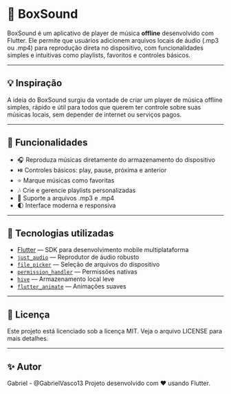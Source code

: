 # 🎵 BoxSound

BoxSound é um aplicativo de player de música **offline** desenvolvido com Flutter. Ele permite que usuários adicionem arquivos locais de áudio (.mp3 ou .mp4) para reprodução direta no dispositivo, com funcionalidades simples e intuitivas como playlists, favoritos e controles básicos.

---

## 💡 Inspiração

A ideia do BoxSound surgiu da vontade de criar um player de música offline simples, rápido e útil para todos que querem ter controle sobre suas músicas locais, sem depender de internet ou serviços pagos.

---

## 📱 Funcionalidades

- 🎧 Reproduza músicas diretamente do armazenamento do dispositivo
- ⏯️ Controles básicos: play, pause, próxima e anterior
- ⭐ Marque músicas como favoritas
- 🎶 Crie e gerencie playlists personalizadas
- 📁 Suporte a arquivos .mp3 e .mp4
- 🌓 Interface moderna e responsiva

---

## 🚀 Tecnologias utilizadas

- [Flutter](https://flutter.dev/) — SDK para desenvolvimento mobile multiplataforma
- [`just_audio`](https://pub.dev/packages/just_audio) — Reprodutor de áudio robusto
- [`file_picker`](https://pub.dev/packages/file_picker) — Seleção de arquivos do dispositivo
- [`permission_handler`](https://pub.dev/packages/permission_handler) — Permissões nativas
- [`hive`](https://pub.dev/packages/hive) — Armazenamento local leve
- [`flutter_animate`](https://pub.dev/packages/flutter_animate) — Animações suaves

---

## 📄 Licença

Este projeto está licenciado sob a licença MIT. Veja o arquivo LICENSE para mais detalhes.

---

## ✨ Autor

Gabriel - @GabrielVasco13
Projeto desenvolvido com ❤️ usando Flutter.
